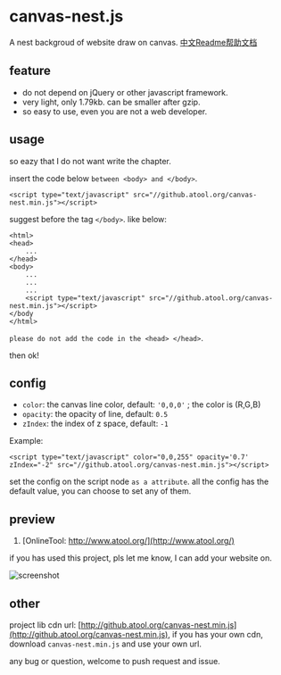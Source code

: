 # canvas-nest.js
A nest backgroud of website draw on canvas. [中文Readme帮助文档](https://github.com/hustcc/canvas-nest.js/blob/master/README-zh.md)

## feature

 - do not depend on jQuery or other javascript framework.
 - very light, only 1.79kb. can be smaller after gzip.
 - so easy to use, even you are not a web developer.

## usage

so eazy that I do not want write the chapter.

insert the code below `between <body> and </body>`.

	<script type="text/javascript" src="//github.atool.org/canvas-nest.min.js"></script>

suggest before the tag `</body>`. like below:
	
	<html>
	<head>
		...
	</head>
	<body>
		...
		...
		...
    	<script type="text/javascript" src="//github.atool.org/canvas-nest.min.js"></script>
	</body
	</html>


`please do not add the code in the <head> </head>`.

then ok!

## config

 - `color`: the canvas line color, default: `'0,0,0'` ; the color is (R,G,B)
 - `opacity`: the opacity of line, default: `0.5`
 - `zIndex`: the index of z space, default: `-1`

Example:

	<script type="text/javascript" color="0,0,255" opacity='0.7' zIndex="-2" src="//github.atool.org/canvas-nest.min.js"></script>

set the config on the script node `as a attribute`. all the config has the default value, you can choose to set any of them.

## preview 

1. [OnlineTool: http://www.atool.org/](http://www.atool.org/)

if you has used this project, pls let me know, I can add your website on.

![screenshot](https://raw.githubusercontent.com/hustcc/canvas-nest.js/master/screenshot.png)

## other

project lib cdn url: [http://github.atool.org/canvas-nest.min.js](http://github.atool.org/canvas-nest.min.js), if you has your own cdn, download `canvas-nest.min.js` and use your own url.

any bug or question, welcome to push request and issue.
